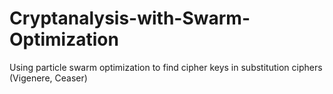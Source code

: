 # Cryptanalysis-with-Swarm-Optimization
Using particle swarm optimization to find cipher keys in substitution ciphers (Vigenere, Ceaser)
